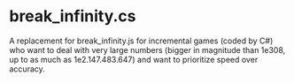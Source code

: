 # break_infinity.cs
A replacement for break_infinity.js for incremental games (coded by C#) who want to deal with very large numbers
(bigger in magnitude than 1e308, up to as much as 1e2.147.483.647) and want to prioritize speed over accuracy.
